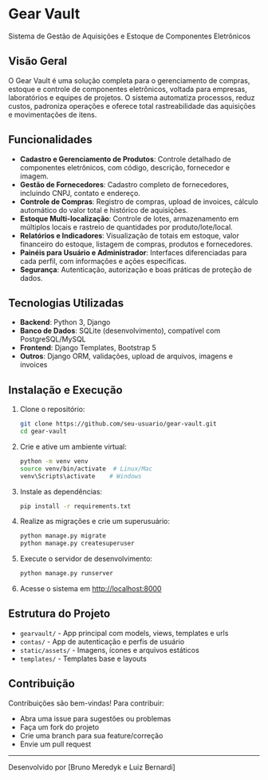 # Gear Vault

Sistema de Gestão de Aquisições e Estoque de Componentes Eletrônicos

## Visão Geral
O Gear Vault é uma solução completa para o gerenciamento de compras, estoque e controle de componentes eletrônicos, voltada para empresas, laboratórios e equipes de projetos. O sistema automatiza processos, reduz custos, padroniza operações e oferece total rastreabilidade das aquisições e movimentações de itens.

## Funcionalidades
- **Cadastro e Gerenciamento de Produtos**: Controle detalhado de componentes eletrônicos, com código, descrição, fornecedor e imagem.
- **Gestão de Fornecedores**: Cadastro completo de fornecedores, incluindo CNPJ, contato e endereço.
- **Controle de Compras**: Registro de compras, upload de invoices, cálculo automático do valor total e histórico de aquisições.
- **Estoque Multi-localização**: Controle de lotes, armazenamento em múltiplos locais e rastreio de quantidades por produto/lote/local.
- **Relatórios e Indicadores**: Visualização de totais em estoque, valor financeiro do estoque, listagem de compras, produtos e fornecedores.
- **Painéis para Usuário e Administrador**: Interfaces diferenciadas para cada perfil, com informações e ações específicas.
- **Segurança**: Autenticação, autorização e boas práticas de proteção de dados.

## Tecnologias Utilizadas
- **Backend**: Python 3, Django
- **Banco de Dados**: SQLite (desenvolvimento), compatível com PostgreSQL/MySQL
- **Frontend**: Django Templates, Bootstrap 5
- **Outros**: Django ORM, validações, upload de arquivos, imagens e invoices

## Instalação e Execução
1. Clone o repositório:
   ```bash
   git clone https://github.com/seu-usuario/gear-vault.git
   cd gear-vault
   ```
2. Crie e ative um ambiente virtual:
   ```bash
   python -m venv venv
   source venv/bin/activate  # Linux/Mac
   venv\Scripts\activate    # Windows
   ```
3. Instale as dependências:
   ```bash
   pip install -r requirements.txt
   ```
4. Realize as migrações e crie um superusuário:
   ```bash
   python manage.py migrate
   python manage.py createsuperuser
   ```
5. Execute o servidor de desenvolvimento:
   ```bash
   python manage.py runserver
   ```
6. Acesse o sistema em [http://localhost:8000](http://localhost:8000)

## Estrutura do Projeto
- `gearvault/` - App principal com models, views, templates e urls
- `contas/` - App de autenticação e perfis de usuário
- `static/assets/` - Imagens, ícones e arquivos estáticos
- `templates/` - Templates base e layouts

## Contribuição
Contribuições são bem-vindas! Para contribuir:
- Abra uma issue para sugestões ou problemas
- Faça um fork do projeto
- Crie uma branch para sua feature/correção
- Envie um pull request

---
Desenvolvido por [Bruno Meredyk e Luiz Bernardi]